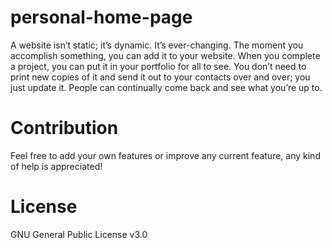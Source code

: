 # personal-home-page
A website isn’t static; it’s dynamic. It’s ever-changing. The moment you accomplish something, you can add it to your website. When you complete a project, you can put it in your portfolio for all to see. You don’t need to print new copies of it and send it out to your contacts over and over; you just update it. People can continually come back and see what you’re up to.

# Contribution
Feel free to add your own features or improve any current feature, any kind of help is appreciated!

# License
GNU General Public License v3.0
